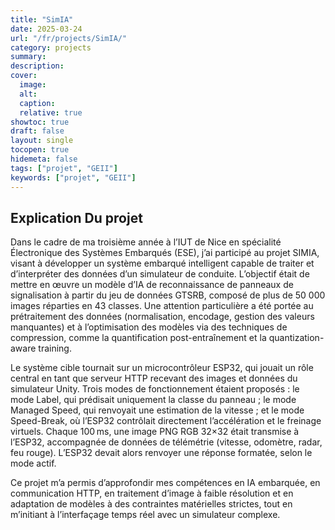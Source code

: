 ```yaml
---
title: "SimIA"
date: 2025-03-24
url: "/fr/projects/SimIA/"
category: projects
summary:
description:
cover:
  image:
  alt:
  caption:
  relative: true
showtoc: true
draft: false
layout: single
tocopen: true
hidemeta: false
tags: ["projet", "GEII"]
keywords: ["projet", "GEII"]
---
```




## Explication Du projet

Dans le cadre de ma troisième année à l’IUT de Nice en spécialité Électronique des Systèmes Embarqués (ESE), j’ai participé au projet SIMIA, visant à développer un système embarqué intelligent capable de traiter et d’interpréter des données d’un simulateur de conduite. L’objectif était de mettre en œuvre un modèle d’IA de reconnaissance de panneaux de signalisation à partir du jeu de données GTSRB, composé de plus de 50 000 images réparties en 43 classes. Une attention particulière a été portée au prétraitement des données (normalisation, encodage, gestion des valeurs manquantes) et à l’optimisation des modèles via des techniques de compression, comme la quantification post-entraînement et la quantization-aware training.

Le système cible tournait sur un microcontrôleur ESP32, qui jouait un rôle central en tant que serveur HTTP recevant des images et données du simulateur Unity. Trois modes de fonctionnement étaient proposés : le mode Label, qui prédisait uniquement la classe du panneau ; le mode Managed Speed, qui renvoyait une estimation de la vitesse ; et le mode Speed-Break, où l’ESP32 contrôlait directement l’accélération et le freinage virtuels. Chaque 100 ms, une image PNG RGB 32×32 était transmise à l’ESP32, accompagnée de données de télémétrie (vitesse, odomètre, radar, feu rouge). L’ESP32 devait alors renvoyer une réponse formatée, selon le mode actif.

Ce projet m’a permis d’approfondir mes compétences en IA embarquée, en communication HTTP, en traitement d’image à faible résolution et en adaptation de modèles à des contraintes matérielles strictes, tout en m’initiant à l’interfaçage temps réel avec un simulateur complexe.
